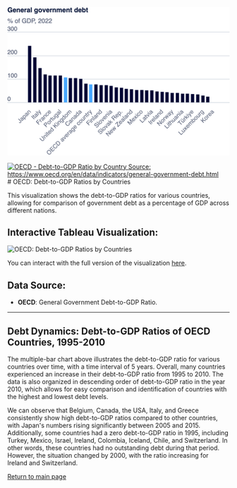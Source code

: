 ![Government Debt Chart](OECD.png)

<div class='tableauPlaceholder' id='viz1725918652690' style='position: relative'>
  <noscript>
    <a href='#'>
      <img alt='OECD - Debt-to-GDP Ratio by Country Source: https://www.oecd.org/en/data/indicators/general-government-debt.html' 
           src='https://public.tableau.com/static/images/Bo/Book1_17259162605880/OECD-Debt-to-GDPRatiobyCountry/1_rss.png' 
           style='border: none' />
    </a>
  </noscript>
  <object class='tableauViz' style='display:none;'>
    <param name='host_url' value='https%3A%2F%2Fpublic.tableau.com%2F' />
    <param name='embed_code_version' value='3' />
    <param name='site_root' value='' />
    <param name='name' value='Book1_17259162605880/OECD-Debt-to-GDPRatiobyCountry' />
    <param name='tabs' value='no' />
    <param name='toolbar' value='yes' />
    <param name='static_image' value='https://public.tableau.com/static/images/Bo/Book1_17259162605880/OECD-Debt-to-GDPRatiobyCountry/1.png' />
    <param name='animate_transition' value='yes' />
    <param name='display_static_image' value='yes' />
    <param name='display_spinner' value='yes' />
    <param name='display_overlay' value='yes' />
    <param name='display_count' value='yes' />
    <param name='language' value='en-US' />
    <param name='filter' value='publish=yes' />
  </object>
</div>
# OECD: Debt-to-GDP Ratios by Countries

This visualization shows the debt-to-GDP ratios for various countries, allowing for comparison of government debt as a percentage of GDP across different nations.

## Interactive Tableau Visualization:

![OECD: Debt-to-GDP Ratios by Countries](https://public.tableau.com/static/images/Bo/Book2_17259308853140/Sheet1/1.png)

You can interact with the full version of the visualization [here](https://public.tableau.com/views/Book2_17259308853140/Sheet1?:language=en-US&publish=yes&:sid=&:redirect=auth&:display_count=n&:origin=viz_share_link).

## Data Source:
- **OECD**: General Government Debt-to-GDP Ratio.

---

## Debt Dynamics: Debt-to-GDP Ratios of OECD Countries, 1995-2010

The multiple-bar chart above illustrates the debt-to-GDP ratio for various countries over time, with a time interval of 5 years. Overall, many countries experienced an increase in their debt-to-GDP ratio from 1995 to 2010. The data is also organized in descending order of debt-to-GDP ratio in the year 2010, which allows for easy comparison and identification of countries with the highest and lowest debt levels.

We can observe that Belgium, Canada, the USA, Italy, and Greece consistently show high debt-to-GDP ratios compared to other countries, with Japan's numbers rising significantly between 2005 and 2015. Additionally, some countries had a zero debt-to-GDP ratio in 1995, including Turkey, Mexico, Israel, Ireland, Colombia, Iceland, Chile, and Switzerland. In other words, these countries had no outstanding debt during that period. However, the situation changed by 2000, with the ratio increasing for Ireland and Switzerland. 

[Return to main page](README.md)






